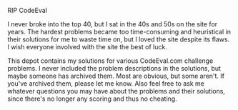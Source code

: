 RIP CodeEval

I never broke into the top 40, but I sat in the 40s and 50s on the site for years. The hardest problems became too time-consuming and heuristical in their solutions for me to waste time on, but I loved the site despite its flaws. I wish everyone involved with the site the best of luck. 

This depot contains my solutions for various CodeEval.com challenge problems. I never included the problem descriptions in the solutions, but maybe someone has archived them. Most are obvious, but some aren't. If you've archived them, please let me know. Also feel free to ask me whatever questions you may have about the problems and their solutions, since there's no longer any scoring and thus no cheating.
